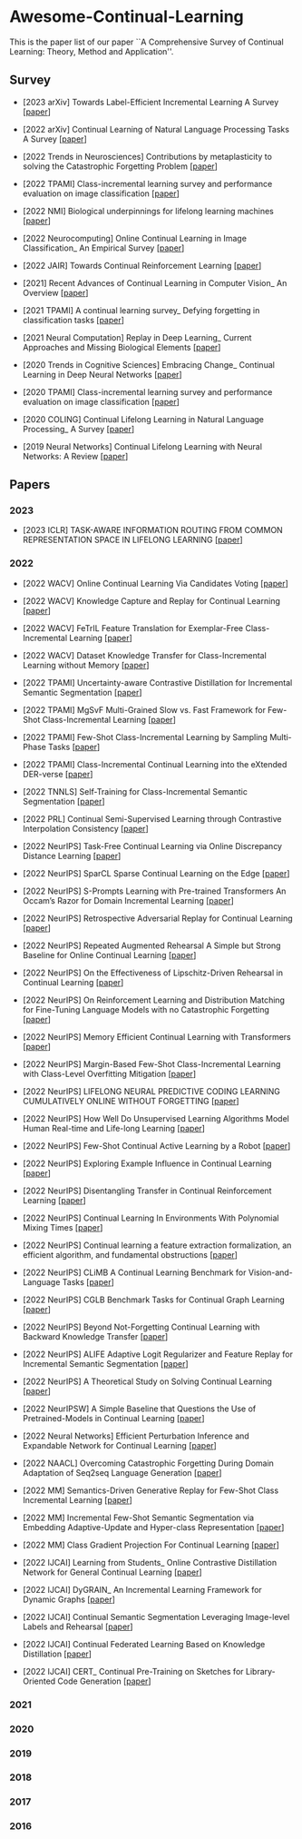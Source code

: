 # Awesome-Continual-Learning

This is the paper list of our paper ``A Comprehensive Survey of Continual Learning: Theory, Method and Application''.


## Survey

- <a name="todo"></a> [2023 arXiv] Towards Label-Efficient Incremental Learning A Survey [[paper](https://arxiv.org/abs/2302.00353)]

- <a name="todo"></a> [2022 arXiv] Continual Learning of Natural Language Processing Tasks A Survey [[paper](https://arxiv.org/abs/2211.12701)]
  
- <a name="todo"></a> [2022 Trends in Neurosciences] Contributions by metaplasticity to solving the Catastrophic Forgetting Problem [[paper](https://doi.org/10.1016/j.tins.2022.06.002)]

- <a name="todo"></a> [2022 TPAMI] Class-incremental learning survey and performance evaluation on image classification [[paper](https://arxiv.org/abs/2010.15277)]

- <a name='todo'></a> [2022 NMI] Biological underpinnings for lifelong learning machines [[paper]()]

- <a name='todo'></a> [2022 Neurocomputing] Online Continual Learning in Image Classification_ An Empirical Survey [[paper]()]

- <a name='todo'></a> [2022 JAIR] Towards Continual Reinforcement Learning [[paper]()]

- <a name='todo'></a> [2021] Recent Advances of Continual Learning in Computer Vision_ An Overview [[paper]()]

- <a name='todo'></a> [2021 TPAMI] A continual learning survey_ Defying forgetting in classification tasks [[paper]()]

- <a name='todo'></a> [2021 Neural Computation] Replay in Deep Learning_ Current Approaches and Missing Biological Elements [[paper]()]

- <a name='todo'></a> [2020 Trends in Cognitive Sciences] Embracing Change_ Continual Learning in Deep Neural Networks [[paper]()]

- <a name='todo'></a> [2020 TPAMI] Class-incremental learning survey and performance evaluation on image classification [[paper]()]

- <a name='todo'></a> [2020 COLING] Continual Lifelong Learning in Natural Language Processing_ A Survey [[paper]()]
  
- <a name="todo"></a> [2019 Neural Networks] Continual Lifelong Learning with Neural Networks: A Review [[paper](https://arxiv.org/abs/1802.07569)]


## Papers

### 2023

- <a name='todo'></a> [2023 ICLR] TASK-AWARE INFORMATION ROUTING FROM COMMON REPRESENTATION SPACE IN LIFELONG LEARNING [[paper](None)]

### 2022

- <a name='todo'></a> [2022 WACV] Online Continual Learning Via Candidates Voting [[paper](https://ieeexplore.ieee.org/document/9706621/)]

- <a name='todo'></a> [2022 WACV] Knowledge Capture and Replay for Continual Learning [[paper](https://openaccess.thecvf.com/content/WACV2022/papers/Gopalakrishnan_Knowledge_Capture_and_Replay_for_Continual_Learning_WACV_2022_paper.pdf)]

- <a name='todo'></a> [2022 WACV] FeTrIL Feature Translation for Exemplar-Free Class-Incremental Learning [[paper](https://arxiv.org/abs/2211.13131)]

- <a name='todo'></a> [2022 WACV] Dataset Knowledge Transfer for Class-Incremental Learning without Memory [[paper](https://openaccess.thecvf.com/content/WACV2022/papers/Slim_Dataset_Knowledge_Transfer_for_Class-Incremental_Learning_Without_Memory_WACV_2022_paper.pdf)]

- <a name='todo'></a> [2022 TPAMI] Uncertainty-aware Contrastive Distillation for Incremental Semantic Segmentation [[paper](None)]

- <a name='todo'></a> [2022 TPAMI] MgSvF Multi-Grained Slow vs. Fast Framework for Few-Shot Class-Incremental Learning [[paper](https://ieeexplore.ieee.org/document/9645290/)]

- <a name='todo'></a> [2022 TPAMI] Few-Shot Class-Incremental Learning by Sampling Multi-Phase Tasks [[paper](https://arxiv.org/abs/2203.17030)]

- <a name='todo'></a> [2022 TPAMI] Class-Incremental Continual Learning into the eXtended DER-verse [[paper](https://arxiv.org/abs/2201.00766)]

- <a name='todo'></a> [2022 TNNLS] Self-Training for Class-Incremental Semantic Segmentation [[paper](https://pubmed.ncbi.nlm.nih.gov/35298386/)]

- <a name='todo'></a> [2022 PRL] Continual Semi-Supervised Learning through Contrastive Interpolation Consistency  [[paper](None)]

- <a name='todo'></a> [2022 NeurIPS] Task-Free Continual Learning via Online Discrepancy Distance Learning [[paper](https://proceedings.neurips.cc/paper_files/paper/2022/hash/95c6ae3f3393786203a4b6dcb9df1036-Abstract-Conference.html)]

- <a name='todo'></a> [2022 NeurIPS] SparCL Sparse Continual Learning on the Edge [[paper](https://proceedings.neurips.cc/paper_files/paper/2022/hash/80133d0f6eccaace15508f91e3c5a93c-Abstract-Conference.html)]

- <a name='todo'></a> [2022 NeurIPS] S-Prompts Learning with Pre-trained Transformers An Occam’s Razor for Domain Incremental Learning [[paper](https://papers.nips.cc/paper_files/paper/2022/hash/25886d7a7cf4e33fd44072a0cd81bf30-Abstract-Conference.html)]

- <a name='todo'></a> [2022 NeurIPS] Retrospective Adversarial Replay for Continual Learning [[paper](None)]

- <a name='todo'></a> [2022 NeurIPS] Repeated Augmented Rehearsal A Simple but Strong Baseline for Online Continual Learning [[paper](https://proceedings.neurips.cc/paper_files/paper/2022/file/5ebbbac62b968254093023f1c95015d3-Paper-Conference.pdf)]

- <a name='todo'></a> [2022 NeurIPS] On the Effectiveness of Lipschitz-Driven Rehearsal in Continual Learning [[paper](https://proceedings.neurips.cc/paper_files/paper/2022/hash/cf10920ac985275845247f865b452529-Abstract-Conference.html)]

- <a name='todo'></a> [2022 NeurIPS] On Reinforcement Learning and Distribution Matching for Fine-Tuning Language Models with no Catastrophic Forgetting [[paper](https://arxiv.org/abs/2206.00761)]

- <a name='todo'></a> [2022 NeurIPS] Memory Efficient Continual Learning with Transformers [[paper](https://papers.nips.cc/paper_files/paper/2022/hash/4522de4178bddb36b49aa26efad537cf-Abstract-Conference.html)]

- <a name='todo'></a> [2022 NeurIPS] Margin-Based Few-Shot Class-Incremental Learning with Class-Level Overfitting Mitigation [[paper](https://papers.nips.cc/paper_files/paper/2022/hash/ae817e85f71ef86d5c9566598e185b89-Abstract-Conference.html)]

- <a name='todo'></a> [2022 NeurIPS] LIFELONG NEURAL PREDICTIVE CODING LEARNING CUMULATIVELY ONLINE WITHOUT FORGETTING [[paper](https://proceedings.neurips.cc/paper_files/paper/2022/hash/26f5a4e26c13d1e0a47f46790c999361-Abstract-Conference.html)]

- <a name='todo'></a> [2022 NeurIPS] How Well Do Unsupervised Learning Algorithms Model Human Real-time and Life-long Learning [[paper](https://proceedings.neurips.cc/paper_files/paper/2022/hash/8dfc3a2720a4112243a285b98e0d4415-Abstract-Datasets_and_Benchmarks.html)]

- <a name='todo'></a> [2022 NeurIPS] Few-Shot Continual Active Learning by a Robot [[paper](https://proceedings.neurips.cc/paper_files/paper/2022/hash/c58437945392cec01e0c75ff6cef901a-Abstract-Conference.html)]

- <a name='todo'></a> [2022 NeurIPS] Exploring Example Influence in Continual Learning [[paper](None)]

- <a name='todo'></a> [2022 NeurIPS] Disentangling Transfer in Continual Reinforcement Learning [[paper](https://proceedings.neurips.cc/paper_files/paper/2022/hash/2938ad0434a6506b125d8adaff084a4a-Abstract-Conference.html)]

- <a name='todo'></a> [2022 NeurIPS] Continual Learning In Environments With Polynomial Mixing Times [[paper](https://proceedings.neurips.cc/paper_files/paper/2022/hash/89c61fce5a8b73871d1c4073f486b134-Abstract-Conference.html)]

- <a name='todo'></a> [2022 NeurIPS] Continual learning a feature extraction formalization, an efficient algorithm, and fundamental obstructions [[paper](https://proceedings.neurips.cc/paper_files/paper/2022/hash/b63a24a1832bd14fa945c71f535c0095-Abstract-Conference.html)]

- <a name='todo'></a> [2022 NeurIPS] CLiMB A Continual Learning Benchmark for Vision-and-Language Tasks [[paper](https://arxiv.org/abs/2206.09059)]

- <a name='todo'></a> [2022 NeurIPS] CGLB Benchmark Tasks for Continual Graph Learning [[paper](https://papers.nips.cc/paper_files/paper/2022/hash/548a41b9cac6f50dccf7e63e9e1b1b9b-Abstract-Datasets_and_Benchmarks.html)]

- <a name='todo'></a> [2022 NeurIPS] Beyond Not-Forgetting Continual Learning with Backward Knowledge Transfer [[paper](https://arxiv.org/abs/2211.00789)]

- <a name='todo'></a> [2022 NeurIPS] ALIFE Adaptive Logit Regularizer and Feature Replay for Incremental Semantic Segmentation [[paper](https://arxiv.org/abs/2210.06816)]

- <a name='todo'></a> [2022 NeurIPS] A Theoretical Study on Solving Continual Learning [[paper](https://proceedings.neurips.cc/paper_files/paper/2022/hash/20f44da80080d76bbc35bca0027f14e6-Abstract-Conference.html)]

- <a name='todo'></a> [2022 NeurIPSW] A Simple Baseline that Questions the Use of Pretrained-Models in Continual Learning [[paper](https://neurips.cc/virtual/2022/60478)]

- <a name='todo'></a> [2022 Neural Networks] Efficient Perturbation Inference and Expandable Network for Continual Learning [[paper](None)]

- <a name='todo'></a> [2022 NAACL] Overcoming Catastrophic Forgetting During Domain Adaptation of Seq2seq Language Generation [[paper](https://aclanthology.org/2022.naacl-main.398.pdf)]

- <a name='todo'></a> [2022 MM] Semantics-Driven Generative Replay for Few-Shot Class Incremental Learning [[paper](None)]

- <a name='todo'></a> [2022 MM] Incremental Few-Shot Semantic Segmentation via Embedding Adaptive-Update and Hyper-class Representation [[paper](https://github.com/wuyirui)]

- <a name='todo'></a> [2022 MM] Class Gradient Projection For Continual Learning [[paper](https://dl.acm.org/doi/10.1145/3503161.3548054)]

- <a name='todo'></a> [2022 IJCAI] Learning from Students_ Online Contrastive Distillation Network for General Continual Learning [[paper](https://www.ijcai.org/proceedings/2022/446)]

- <a name='todo'></a> [2022 IJCAI] DyGRAIN_ An Incremental Learning Framework for Dynamic Graphs [[paper](https://www.ijcai.org/proceedings/2022/438)]

- <a name='todo'></a> [2022 IJCAI] Continual Semantic Segmentation Leveraging Image-level Labels and Rehearsal [[paper](https://www.ijcai.org/proceedings/2022/177)]

- <a name='todo'></a> [2022 IJCAI] Continual Federated Learning Based on Knowledge Distillation [[paper](https://www.ijcai.org/proceedings/2022/303)]

- <a name='todo'></a> [2022 IJCAI] CERT_ Continual Pre-Training on Sketches for Library-Oriented Code Generation [[paper](https://www.ijcai.org/proceedings/2022/329)]

### 2021

### 2020

### 2019

### 2018

### 2017

### 2016

